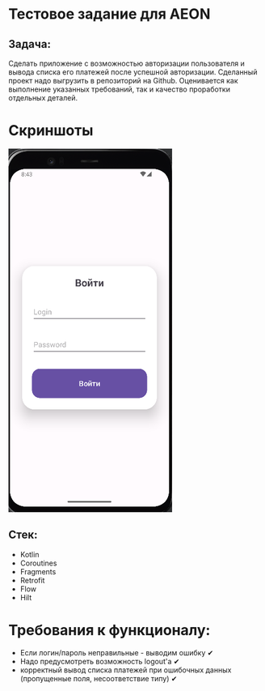 # Тестовое задание для AEON
## Задача:
Сделать приложение с возможностью авторизации пользователя и вывода списка его платежей после успешной авторизации. 
Сделанный проект надо выгрузить в репозиторий на Github. Оценивается как выполнение указанных требований, так и качество проработки отдельных деталей.

# Скриншоты
![alt text](screenshots/1.png)

## Стек:
* Kotlin
* Coroutines
* Fragments
* Retrofit
* Flow
* Hilt

# Требования к функционалу:
* Если логин/пароль неправильные - выводим ошибку ✔
* Надо предусмотреть возможность logout'а ✔
* корректный вывод списка платежей при ошибочных данных (пропущенные поля, несоответствие типу) ✔

